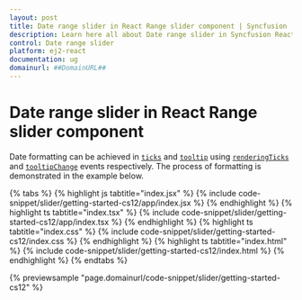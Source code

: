 ```yaml
---
layout: post
title: Date range slider in React Range slider component | Syncfusion
description: Learn here all about Date range slider in Syncfusion React Range slider component of Syncfusion Essential JS 2 and more.
control: Date range slider 
platform: ej2-react
documentation: ug
domainurl: ##DomainURL##
---
```


# Date range slider in React Range slider component

Date formatting can be achieved in [`ticks`](https://ej2.syncfusion.com/react/documentation/api/slider/#ticks) and [`tooltip`](https://ej2.syncfusion.com/react/documentation/api/slider/#tooltip) using [`renderingTicks`](https://ej2.syncfusion.com/react/documentation/api/slider/#renderingticks) and [`tooltipChange`](https://ej2.syncfusion.com/react/documentation/api/slider/#tooltipchange) events respectively. The process of formatting is demonstrated in the example below.

{% tabs %}
{% highlight js tabtitle="index.jsx" %}
{% include code-snippet/slider/getting-started-cs12/app/index.jsx %}
{% endhighlight %}
{% highlight ts tabtitle="index.tsx" %}
{% include code-snippet/slider/getting-started-cs12/app/index.tsx %}
{% endhighlight %}
{% highlight ts tabtitle="index.css" %}
{% include code-snippet/slider/getting-started-cs12/index.css %}
{% endhighlight %}
{% highlight ts tabtitle="index.html" %}
{% include code-snippet/slider/getting-started-cs12/index.html %}
{% endhighlight %}
{% endtabs %}

 {% previewsample "page.domainurl/code-snippet/slider/getting-started-cs12" %}
